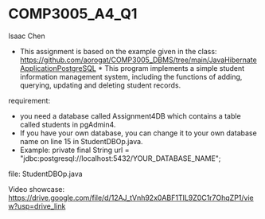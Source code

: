 # COMP3005_A4_Q1

Isaac Chen

* This assignment is based on the example given in the class: https://github.com/aorogat/COMP3005_DBMS/tree/main/JavaHibernateApplicationPostgreSQL *
This program implements a simple student information management system, including the functions of adding, querying, updating and deleting student records.

requirement:
  - you need a database called Assignment4DB which contains a table called students in pgAdmin4.
  - If you have your own database, you can change it to your own database name on line 15 in StudentDBOp.java.
  - Example: private final String url = "jdbc:postgresql://localhost:5432/YOUR_DATABASE_NAME";

file:
  StudentDBOp.java

Video showcase:
  https://drive.google.com/file/d/12AJ_tVnh92x0ABF1TIL9Z0C1r7OhqZP1/view?usp=drive_link

